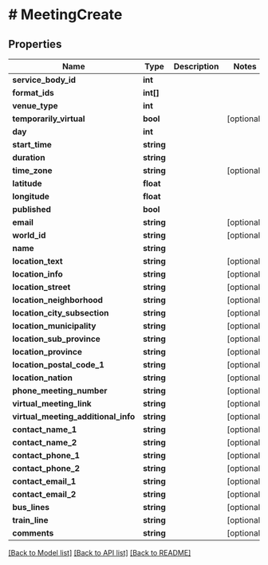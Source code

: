 # # MeetingCreate

## Properties

Name | Type | Description | Notes
------------ | ------------- | ------------- | -------------
**service_body_id** | **int** |  |
**format_ids** | **int[]** |  |
**venue_type** | **int** |  |
**temporarily_virtual** | **bool** |  | [optional]
**day** | **int** |  |
**start_time** | **string** |  |
**duration** | **string** |  |
**time_zone** | **string** |  | [optional]
**latitude** | **float** |  |
**longitude** | **float** |  |
**published** | **bool** |  |
**email** | **string** |  | [optional]
**world_id** | **string** |  | [optional]
**name** | **string** |  |
**location_text** | **string** |  | [optional]
**location_info** | **string** |  | [optional]
**location_street** | **string** |  | [optional]
**location_neighborhood** | **string** |  | [optional]
**location_city_subsection** | **string** |  | [optional]
**location_municipality** | **string** |  | [optional]
**location_sub_province** | **string** |  | [optional]
**location_province** | **string** |  | [optional]
**location_postal_code_1** | **string** |  | [optional]
**location_nation** | **string** |  | [optional]
**phone_meeting_number** | **string** |  | [optional]
**virtual_meeting_link** | **string** |  | [optional]
**virtual_meeting_additional_info** | **string** |  | [optional]
**contact_name_1** | **string** |  | [optional]
**contact_name_2** | **string** |  | [optional]
**contact_phone_1** | **string** |  | [optional]
**contact_phone_2** | **string** |  | [optional]
**contact_email_1** | **string** |  | [optional]
**contact_email_2** | **string** |  | [optional]
**bus_lines** | **string** |  | [optional]
**train_line** | **string** |  | [optional]
**comments** | **string** |  | [optional]

[[Back to Model list]](../../README.md#models) [[Back to API list]](../../README.md#endpoints) [[Back to README]](../../README.md)
